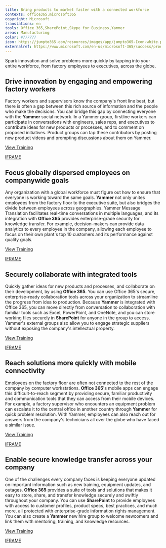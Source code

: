 ```yaml
---
title: Bring products to market faster with a connected workforce
contexts: office365,microsoft365
copyright: Microsoft
translations: en
tools: Office 365,SharePoint,Skype for Business,Yammer
areas: Manufacturing 
color: #777777
icon: https://jumpto365.com/resources/images/app/jumpto365-Icon-white.png
externalref: https://www.microsoft.com/en-us/microsoft-365/success/productivitylibrary/bring-products-to-market-faster-with-a-connected-workforce
---
```

Spark innovation and solve problems more quickly by tapping into your entire workforce, from factory employees to executives, across the globe.


## Drive innovation by engaging and empowering factory workers

Factory workers and supervisors know the company's front line best, but there is often a gap between this rich source of information and the people who make the decisions. You can bridge this gap by connecting everyone with the **Yammer** social network. In a Yammer group, firstline workers can participate in conversations with engineers, sales reps, and executives to contribute ideas for new products or processes, and to comment on proposed initiatives. Product groups can tap these contributors by posting new product videos and prompting discussions about them on Yammer.

[View Training](https://support.office.com/article/Video-What-is-Yammer-1b0f3b3e-89ee-4b66-aac5-30def12f287c)

[IFRAME](https://www.microsoft.com/en-us/videoplayer/embed/RE1TRuX)

## Focus globally dispersed employees on companywide goals

Any organization with a global workforce must figure out how to ensure that everyone is working toward the same goals. **Yammer** not only unites employees from the factory floor to the executive suite, but also bridges the divide between employees across geographies. Yammer Message Translation facilitates real-time conversations in multiple languages, and its integration with **Office 365** provides enterprise-grade security for knowledge transfer. For example, decision-makers can provide data analytics to every employee in the company, allowing each employee to focus on their own plant's top 10 customers and its performance against quality goals.

[View Training](https://www.microsoft.com/translator/yammer.aspx)

[IFRAME](https://www.microsoft.com/en-us/videoplayer/embed/RE1TwSr)

## Securely collaborate with integrated tools

Quickly gather ideas for new products and processes, and collaborate on their development, by using **Office 365**. You can use Office 365's secure, enterprise-ready collaboration tools across your organization to streamline the progress from idea to production. Because **Yammer** is integrated with Office 365, you can move directly from conversation to collaboration with familiar tools such as Excel, PowerPoint, and OneNote, and you can store working files securely in **SharePoint** for anyone in the group to access. Yammer's external groups also allow you to engage strategic suppliers without exposing the company's intellectual property.

[View Training](https://support.office.com/article/Document-collaboration-and-co-authoring-EE1509B4-1F6E-401E-B04A-782D26F564A4)

[IFRAME](https://www.microsoft.com/en-us/videoplayer/embed/RE1TwWh)

## Reach solutions more quickly with mobile connectivity

Employees on the factory floor are often not connected to the rest of the company by computer workstations. **Office 365**'s mobile apps can engage this difficult-to-reach segment by providing secure, familiar productivity and communication tools that they can access from their mobile devices. For example, a factory supervisor who encounters an equipment problem can escalate it to the central office in another country through **Yammer** for quick problem resolution. With Yammer, employees can also reach out for answers from the company's technicians all over the globe who have faced a similar issue.

[View Training](https://support.office.com/article/Set-up-Yammer-to-stay-connected-with-your-network-on-your-mobile-phone-1bbd7c52-0207-4b50-a1b7-c0184c75a66a)

[IFRAME](https://www.microsoft.com/en-us/videoplayer/embed/RE1Tp2T)

## Enable secure knowledge transfer across your company

One of the challenges every company faces is keeping everyone updated on important information such as new training, equipment updates, and outages. **Office 365** provides a suite of tools and solutions that makes it easy to store, share, and transfer knowledge securely and swiftly throughout your company. You can use **SharePoint** to provide employees with access to customer profiles, product specs, best practices, and much more, all protected with enterprise-grade information rights management. You can also create a **Yammer** new hire group to welcome newcomers and link them with mentoring, training, and knowledge resources.

[View Training](https://support.office.com/article/Video-Stay-organized-with-notifications-and-inbox-856d45cc-dd94-48de-bea6-ae4f9ecdc472)

[IFRAME](https://www.microsoft.com/en-us/videoplayer/embed/RE1TwWx)

